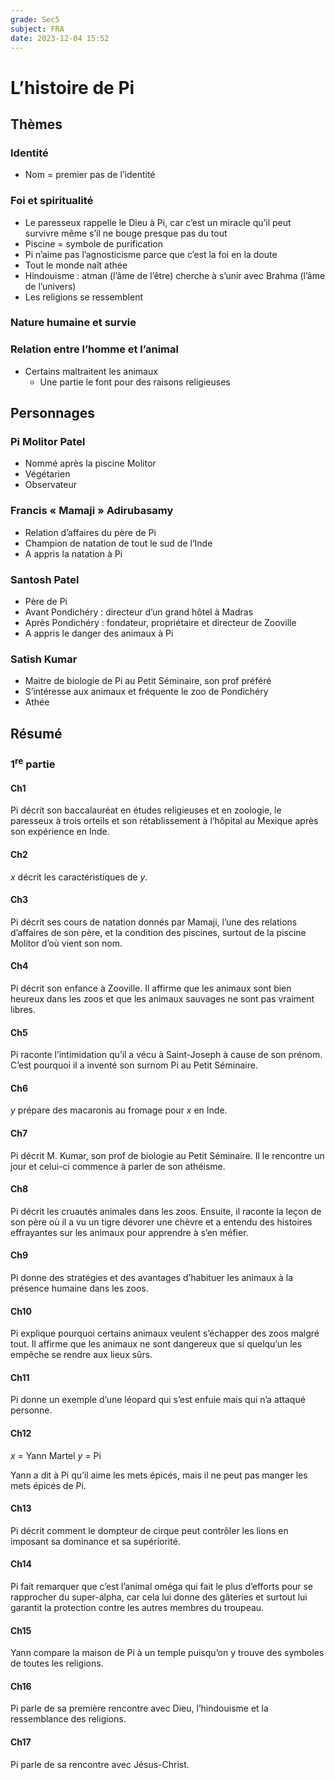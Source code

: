 ```yaml
---
grade: Sec5
subject: FRA
date: 2023-12-04 15:52
---
```


# L’histoire de Pi

## Thèmes

### Identité

- Nom = premier pas de l’identité

### Foi et spiritualité

- Le paresseux rappelle le Dieu à Pi, car c’est un miracle qu’il peut survivre même s’il ne bouge presque pas du tout
- Piscine = symbole de purification
- Pi n’aime pas l’agnosticisme parce que c’est la foi en la doute
- Tout le monde naît athée
- Hindouisme : atman (l’âme de l’être) cherche à s’unir avec Brahma (l’âme de l’univers)
- Les religions se ressemblent

### Nature humaine et survie

### Relation entre l’homme et l’animal

- Certains maltraitent les animaux
	- Une partie le font pour des raisons religieuses

## Personnages

### Pi Molitor Patel

- Nommé après la piscine Molitor
- Végétarien
- Observateur

### Francis « Mamaji » Adirubasamy

- Relation d’affaires du père de Pi
- Champion de natation de tout le sud de l’Inde
- A appris la natation à Pi

### Santosh Patel

- Père de Pi
- Avant Pondichéry : directeur d’un grand hôtel à Madras
- Après Pondichéry : fondateur, propriétaire et directeur de Zooville
- A appris le danger des animaux à Pi

### Satish Kumar

- Maitre de biologie de Pi au Petit Séminaire, son prof préféré
- S’intéresse aux animaux et fréquente le zoo de Pondichéry
- Athée

## Résumé

### 1<sup>re</sup> partie

#### Ch1

Pi décrit son baccalauréat en études religieuses et en zoologie, le paresseux à trois orteils et son rétablissement à l’hôpital au Mexique après son expérience en Inde.

#### Ch2

*x* décrit les caractéristiques de *y*.

#### Ch3

Pi décrit ses cours de natation donnés par Mamaji, l’une des relations d’affaires de son père, et la condition des piscines, surtout de la piscine Molitor d’où vient son nom.

#### Ch4

Pi décrit son enfance à Zooville. Il affirme que les animaux sont bien heureux dans les zoos et que les animaux sauvages ne sont pas vraiment libres.

#### Ch5

Pi raconte l’intimidation qu’il a vécu à Saint-Joseph à cause de son prénom. C’est pourquoi il a inventé son surnom Pi au Petit Séminaire.

#### Ch6

*y* prépare des macaronis au fromage pour *x* en Inde.

#### Ch7

Pi décrit M. Kumar, son prof de biologie au Petit Séminaire. Il le rencontre un jour et celui-ci commence à parler de son athéisme.

#### Ch8

Pi décrit les cruautés animales dans les zoos. Ensuite, il raconte la leçon de son père où il a vu un tigre dévorer une chèvre et a entendu des histoires effrayantes sur les animaux pour apprendre à s’en méfier.

#### Ch9

Pi donne des stratégies et des avantages d’habituer les animaux à la présence humaine dans les zoos.

#### Ch10

Pi explique pourquoi certains animaux veulent s’échapper des zoos malgré tout. Il affirme que les animaux ne sont dangereux que si quelqu’un les empêche se rendre aux lieux sûrs.

#### Ch11

Pi donne un exemple d’une léopard qui s’est enfuie mais qui n’a attaqué personne.

#### Ch12

*x* = Yann Martel
*y* = Pi

Yann a dit à Pi qu’il aime les mets épicés, mais il ne peut pas manger les mets épicés de Pi.

#### Ch13

Pi décrit comment le dompteur de cirque peut contrôler les lions en imposant sa dominance et sa supériorité.

#### Ch14

Pi fait remarquer que c’est l’animal oméga qui fait le plus d’efforts pour se rapprocher du super-alpha, car cela lui donne des gâteries et surtout lui garantit la protection contre les autres membres du troupeau.

#### Ch15

Yann compare la maison de Pi à un temple puisqu’on y trouve des symboles de toutes les religions.

#### Ch16

Pi parle de sa première rencontre avec Dieu, l’hindouisme et la ressemblance des religions.

#### Ch17

Pi parle de sa rencontre avec Jésus-Christ.